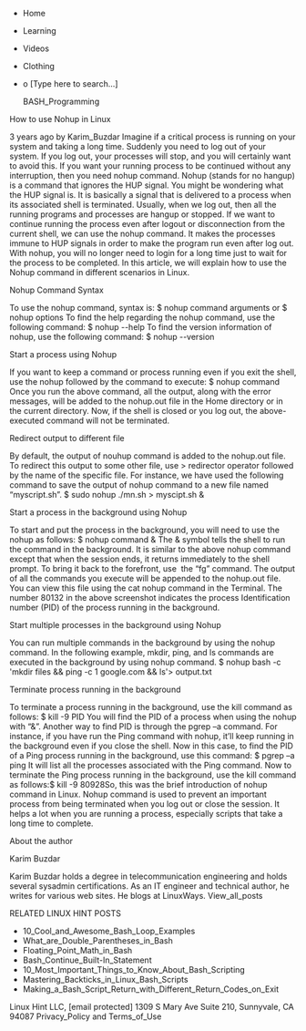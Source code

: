 





















































* Home
* Learning
* Videos
* Clothing
*
  o [Type here to search...]


   BASH_Programming


How to use Nohup in Linux

3 years ago
by Karim_Buzdar
Imagine if a critical process is running on your system and taking a long time.
Suddenly you need to log out of your system. If you log out, your processes
will stop, and you will certainly want to avoid this. If you want your running
process to be continued without any interruption, then you need nohup command.
Nohup (stands for no hangup) is a command that ignores the HUP signal. You
might be wondering what the HUP signal is. It is basically a signal that is
delivered to a process when its associated shell is terminated. Usually, when
we log out, then all the running programs and processes are hangup or stopped.
If we want to continue running the process even after logout or disconnection
from the current shell, we can use the nohup command. It makes the processes
immune to HUP signals in order to make the program run even after log out. With
nohup, you will no longer need to login for a long time just to wait for the
process to be completed.
In this article, we will explain how to use the Nohup command in different
scenarios in Linux.





Nohup Command Syntax

To use the nohup command, syntax is:
$ nohup command arguments
or
$ nohup options
To find the help regarding the nohup command, use the following command:
$ nohup --help
To find the version information of nohup, use the following command:
$ nohup --version

Start a process using Nohup

If you want to keep a command or process running even if you exit the shell,
use the nohup followed by the command to execute:
$ nohup command
Once you run the above command, all the output, along with the error messages,
will be added to the nohup.out file in the Home directory or in the current
directory. Now, if the shell is closed or you log out, the above-executed
command will not be terminated.

Redirect output to different file

By default, the output of nouhup command is added to the nohup.out file. To
redirect this output to some other file, use > redirector operator followed by
the name of the specific file. For instance, we have used the following command
to save the output of nohup command to a new file named “myscript.sh”.
$ sudo nohup ./mn.sh > myscipt.sh &

Start a process in the background using Nohup

To start and put the process in the background, you will need to use the nohup
as follows:
$ nohup command &
The & symbol tells the shell to run the command in the background. It is
similar to the above nohup command except that when the session ends, it
returns immediately to the shell prompt. To bring it back to the forefront,
use  the “fg” command.
The output of all the commands you execute will be appended to the nohup.out
file. You can view this file using the cat nohup command in the Terminal. The
number 80132 in the above screenshot indicates the process Identification
number (PID) of the process running in the background.

Start multiple processes in the background using Nohup

You can run multiple commands in the background by using the nohup command. In
the following example, mkdir, ping, and ls commands are executed in the
background by using nohup command.
$ nohup bash -c 'mkdir files &&
ping -c 1 google.com && ls'> output.txt

Terminate process running in the background

To terminate a process running in the background, use the kill command as
follows:
$ kill -9 PID
You will find the PID of a process when using the nohup with “&”. Another way
to find PID is through the pgrep –a command. For instance, if you have run the
Ping command with nohup, it’ll keep running in the background even if you close
the shell. Now in this case, to find the PID of a Ping process running in the
background, use this command:
$ pgrep –a ping
It will list all the processes associated with the Ping command.
Now to terminate the Ping process running in the background, use the kill
command as follows:$ kill -9 80928So, this was the brief introduction of nohup
command in Linux. Nohup command is used to prevent an important process from
being terminated when you log out or close the session. It helps a lot when you
are running a process, especially scripts that take a long time to complete.


About the author


Karim Buzdar

Karim Buzdar holds a degree in telecommunication engineering and holds several
sysadmin certifications. As an IT engineer and technical author, he writes for
various web sites. He blogs at LinuxWays.
View_all_posts

RELATED LINUX HINT POSTS


* 10_Cool_and_Awesome_Bash_Loop_Examples
* What_are_Double_Parentheses_in_Bash
* Floating_Point_Math_in_Bash
* Bash_Continue_Built-In_Statement
* 10_Most_Important_Things_to_Know_About_Bash_Scripting
* Mastering_Backticks_in_Linux_Bash_Scripts
* Making_a_Bash_Script_Return_with_Different_Return_Codes_on_Exit

Linux Hint LLC, [email protected]
1309 S Mary Ave Suite 210, Sunnyvale, CA 94087
 Privacy_Policy and Terms_of_Use
